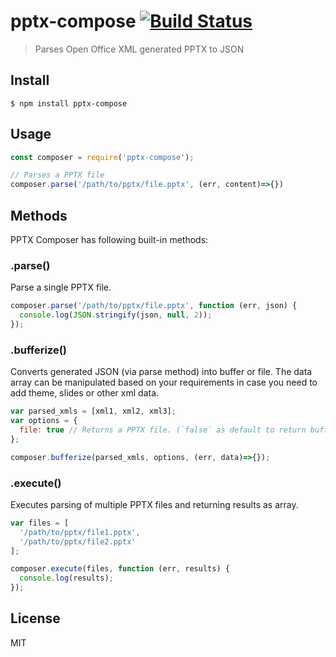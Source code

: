# pptx-compose [![Build Status](https://travis-ci.org/shobhitsharma/pptx-compose.svg?branch=master)](https://travis-ci.org/shobhitsharma/pptx-compose)

> Parses Open Office XML generated PPTX to JSON


## Install

```
$ npm install pptx-compose
```

## Usage

```js
const composer = require('pptx-compose');

// Parses a PPTX file
composer.parse('/path/to/pptx/file.pptx', (err, content)=>{})
```

## Methods

PPTX Composer has following built-in methods:

### .parse()

Parse a single PPTX file.

```js
composer.parse('/path/to/pptx/file.pptx', function (err, json) {
  console.log(JSON.stringify(json, null, 2));
});
```

### .bufferize()

Converts generated JSON (via parse method) into buffer or file. The data array can be manipulated based on your requirements in case you need to add theme, slides or other xml data.

```js
var parsed_xmls = [xml1, xml2, xml3];
var options = {
  file: true // Returns a PPTX file. (`false` as default to return buffer)
};

composer.bufferize(parsed_xmls, options, (err, data)=>{});
```

### .execute()

Executes parsing of multiple PPTX files and returning results as array.

```js
var files = [
  '/path/to/pptx/file1.pptx',
  '/path/to/pptx/file2.pptx'
];

composer.execute(files, function (err, results) {
  console.log(results);
});
```

## License
MIT
